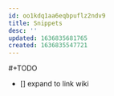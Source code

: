 ```yaml
---
id: oo1kdq1aa6eqbpuflz2ndv9
title: Snippets
desc: ''
updated: 1636835681765
created: 1636835547721
---
```


#+TODO
- [] expand to link
  wiki